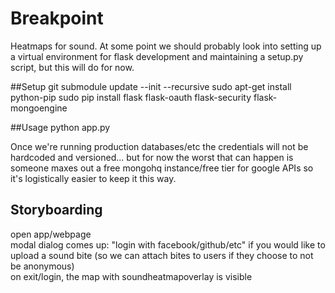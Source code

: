 Breakpoint
==========

Heatmaps for sound. At some point we should probably look into setting up a virtual environment for flask development and maintaining a setup.py script, but this will do for now.

##Setup
    git submodule update --init --recursive
    sudo apt-get install python-pip
    sudo pip install flask flask-oauth flask-security flask-mongoengine

##Usage
    python app.py

Once we're running production databases/etc the credentials will not be hardcoded and versioned... but for now the worst that can happen is someone maxes out a free mongohq instance/free tier for google APIs so it's logistically easier to keep it this way.

Storyboarding
-------------
open app/webpage  
modal dialog comes up: "login with facebook/github/etc" if you would like to upload a sound bite (so we can attach bites to users if they choose to not be anonymous)  
on exit/login, the map with soundheatmapoverlay is visible  
